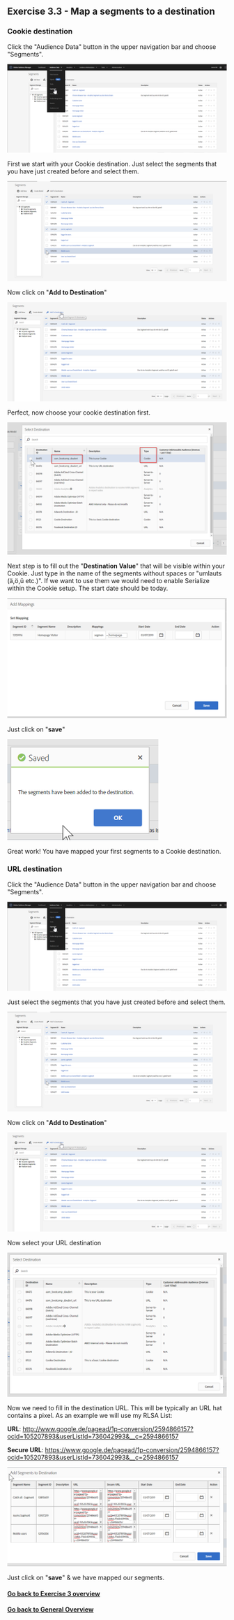 ## Exercise 3.3 - Map a segments to a destination

### Cookie destination

Click the "Audience Data" button in the upper navigation bar and choose "Segments".

![Destionations](./images/segments.png)

First we start with your Cookie destination. Just select the segments that you have just created before and select them.

![Destionations](./images/segment_selection.png)

Now click on "**Add to Destination**"

![Destionations](./images/add.png)

Perfect, now choose your cookie destination first.

![Destionations](./images/selection.png)

Next step is to fill out the "**Destination Value**" that will be visible within your Cookie. Just type in the name of the segments without spaces or "umlauts (ä,ö,ü etc.)". If we want to use them we would need to enable Serialize within the Cookie setup. The start date should be today.

![Destionations](./images/test2.png)

Just click on "**save**"

![Destionations](./images/rdy.png)

Great work! You have mapped your first segments to a Cookie destination. 

### URL destination

Click the "Audience Data" button in the upper navigation bar and choose "Segments".

![Destionations](./images/segments.png)

Just select the segments that you have just created before and select them.

![Destionations](./images/segment_selection.png)

Now click on "**Add to Destination**"

![Destionations](./images/add.png)

Now select your URL destination

![Destionations](./images/url_selection.png)

Now we need to fill in the destination URL. This will be typically an URL hat contains a pixel. As an example we will use my RLSA List:


**URL**: http://www.google.de/pagead/1p-conversion/2594866157?ocid=105207893&userListId=736042993&__c=2594866157

**Secure URL**: https://www.google.de/pagead/1p-conversion/2594866157?ocid=105207893&userListId=736042993&__c=2594866157

![Destionations](./images/urls.png)


Just click on "**save**" & we have mapped our segments. 


#### [Go back to Exercise 3 overview](./README.md)
#### [Go back to General Overview](../README.md)
